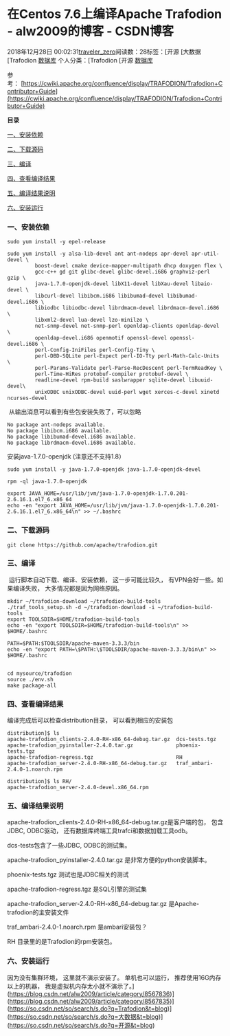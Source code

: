 # 在Centos 7.6上编译Apache Trafodion - alw2009的博客 - CSDN博客





2018年12月28日 00:02:31[traveler_zero](https://me.csdn.net/alw2009)阅读数：28标签：[开源																[大数据																[Trafodion																[数据库](https://so.csdn.net/so/search/s.do?q=数据库&t=blog)
个人分类：[Trafodion																[开源																[数据库](https://blog.csdn.net/alw2009/article/category/8567837)




参考： [https://cwiki.apache.org/confluence/display/TRAFODION/Trafodion+Contributor+Guide](https://cwiki.apache.org/confluence/display/TRAFODION/Trafodion+Contributor+Guide)

**目录**

[一、安装依赖](#%E4%B8%80%E3%80%81%E5%AE%89%E8%A3%85%E4%BE%9D%E8%B5%96)

[二、下载源码](#%E4%BA%8C%E3%80%81%E4%B8%8B%E8%BD%BD%E6%BA%90%E7%A0%81)

[三、编译](#%E4%B8%89%E3%80%81%E7%BC%96%E8%AF%91)

[四、查看编译结果](#%E5%9B%9B%E3%80%81%E6%9F%A5%E7%9C%8B%E7%BC%96%E8%AF%91%E7%BB%93%E6%9E%9C)

[五、编译结果说明](#%E4%BA%94%E3%80%81%E7%BC%96%E8%AF%91%E7%BB%93%E6%9E%9C%E8%AF%B4%E6%98%8E)

[六、安装运行](#%E5%85%AD%E3%80%81%E5%AE%89%E8%A3%85%E8%BF%90%E8%A1%8C)

### 一、安装依赖

```
sudo yum install -y epel-release

sudo yum install -y alsa-lib-devel ant ant-nodeps apr-devel apr-util-devel \
         boost-devel cmake device-mapper-multipath dhcp doxygen flex \
         gcc-c++ gd git glibc-devel glibc-devel.i686 graphviz-perl gzip \
         java-1.7.0-openjdk-devel libX11-devel libXau-devel libaio-devel \
         libcurl-devel libibcm.i686 libibumad-devel libibumad-devel.i686 \
         libiodbc libiodbc-devel librdmacm-devel librdmacm-devel.i686 \
         libxml2-devel lua-devel lzo-minilzo \
         net-snmp-devel net-snmp-perl openldap-clients openldap-devel \
         openldap-devel.i686 openmotif openssl-devel openssl-devel.i686 \
         perl-Config-IniFiles perl-Config-Tiny \
         perl-DBD-SQLite perl-Expect perl-IO-Tty perl-Math-Calc-Units \
         perl-Params-Validate perl-Parse-RecDescent perl-TermReadKey \
         perl-Time-HiRes protobuf-compiler protobuf-devel \
         readline-devel rpm-build saslwrapper sqlite-devel libuuid-devel\
         unixODBC unixODBC-devel uuid-perl wget xerces-c-devel xinetd ncurses-devel
```

 从输出消息可以看到有些包安装失败了，可以忽略

```
No package ant-nodeps available.
No package libibcm.i686 available.
No package libibumad-devel.i686 available.
No package librdmacm-devel.i686 available.
```

安装java-1.7.0-openjdk (注意还不支持1.8）

```
sudo yum install -y java-1.7.0-openjdk java-1.7.0-openjdk-devel

rpm -ql java-1.7.0-openjdk

export JAVA_HOME=/usr/lib/jvm/java-1.7.0-openjdk-1.7.0.201-2.6.16.1.el7_6.x86_64
echo -en "export JAVA_HOME=/usr/lib/jvm/java-1.7.0-openjdk-1.7.0.201-2.6.16.1.el7_6.x86_64\n" >> ~/.bashrc
```



### 二、下载源码
`git clone https://github.com/apache/trafodion.git`
### 三、编译

 运行脚本自动下载、编译、安装依赖， 这一步可能比较久， 有VPN会好一些。如果编译失败， 大多情况都是因为网络原因。

```
mkdir ~/trafodion-download ~/trafodion-build-tools
./traf_tools_setup.sh -d ~/trafodion-download -i ~/trafodion-build-tools
export TOOLSDIR=$HOME/trafodion-build-tools
echo -en "export TOOLSDIR=$HOME/trafodion-build-tools\n" >> $HOME/.bashrc

PATH=$PATH:$TOOLSDIR/apache-maven-3.3.3/bin
echo -en "export PATH=\$PATH:\$TOOLSDIR/apache-maven-3.3.3/bin\n" >> $HOME/.bashrc


cd mysource/trafodion
source ./env.sh
make package-all
```

### 四、查看编译结果

编译完成后可以检查distribution目录， 可以看到相应的安装包

```
distribution]$ ls
apache-trafodion_clients-2.4.0-RH-x86_64-debug.tar.gz  dcs-tests.tgz
apache-trafodion_pyinstaller-2.4.0.tar.gz              phoenix-tests.tgz
apache-trafodion-regress.tgz                           RH
apache-trafodion_server-2.4.0-RH-x86_64-debug.tar.gz   traf_ambari-2.4.0-1.noarch.rpm

distribution]$ ls RH/
apache-trafodion_server-2.4.0-devel.x86_64.rpm
```

### 五、编译结果说明

apache-trafodion_clients-2.4.0-RH-x86_64-debug.tar.gz是客户端的包， 包含JDBC, ODBC驱动， 还有数据库终端工具trafci和数据加载工具odb。

dcs-tests包含了一些JDBC, ODBC的测试集。

apache-trafodion_pyinstaller-2.4.0.tar.gz 是非常方便的python安装脚本。

phoenix-tests.tgz 测试也是JDBC相关的测试

apache-trafodion-regress.tgz 是SQL引擎的测试集

apache-trafodion_server-2.4.0-RH-x86_64-debug.tar.gz 是Apache-trafodion的主安装文件

traf_ambari-2.4.0-1.noarch.rpm 是ambari安装包？

RH 目录里的是Trafodion的rpm安装包。



### 六、安装运行

因为没有集群环境， 这里就不演示安装了。 单机也可以运行， 推荐使用16G内存以上的机器， 我是虚拟机内存太小就不演示了。](https://blog.csdn.net/alw2009/article/category/8567836)](https://blog.csdn.net/alw2009/article/category/8567835)](https://so.csdn.net/so/search/s.do?q=Trafodion&t=blog)](https://so.csdn.net/so/search/s.do?q=大数据&t=blog)](https://so.csdn.net/so/search/s.do?q=开源&t=blog)




